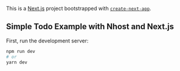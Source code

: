 This is a [Next.js](https://nextjs.org/) project bootstrapped with [`create-next-app`](https://github.com/vercel/next.js/tree/canary/packages/create-next-app).

## Simple Todo Example with Nhost and Next.js

First, run the development server:

```bash
npm run dev
# or
yarn dev
```

